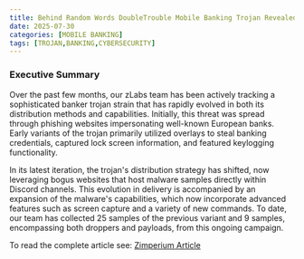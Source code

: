 ```yaml
---
title: Behind Random Words DoubleTrouble Mobile Banking Trojan Revealed
date: 2025-07-30
categories: [MOBILE BANKING]
tags: [TROJAN,BANKING,CYBERSECURITY]
---
```


### Executive Summary

Over the past few months, our zLabs team has been actively tracking a sophisticated banker trojan strain that has rapidly evolved in both its distribution methods and capabilities. Initially, this threat was spread through phishing websites impersonating well-known European banks. Early variants of the trojan primarily utilized overlays to steal banking credentials, captured lock screen information, and featured keylogging functionality.

In its latest iteration, the trojan's distribution strategy has shifted, now leveraging bogus websites that host malware samples directly within Discord channels. This evolution in delivery is accompanied by an expansion of the malware's capabilities, which now incorporate advanced features such as screen capture and a variety of new commands. To date, our team has collected 25 samples of the previous variant and 9 samples, encompassing both droppers and payloads, from this ongoing campaign.

To read the complete article see: [Zimperium Article](https://zimperium.com/blog/behind-random-words-doubletrouble-mobile-banking-trojan-revealed) 
